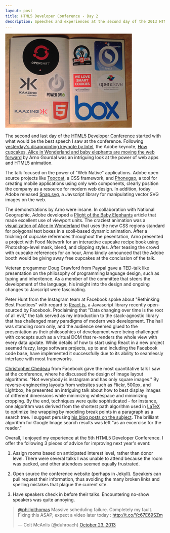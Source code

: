 ```yaml
---
layout: post
title: HTML5 Developer Conference - Day 2 
description: Speeches and experiences at the second day of the 2013 HTML5 Developer Conference in San Francisco
---
```

<img src="/images/html5Day2.jpg" alt="HTML5 Developer Conference Day 2" />

The second and last day of the [HTML5 Developer Conference](http://html5devconf.com/) started with what would be the best speech I saw at the conference. Following [yesterday's disappointing keynote by Intel](/html5-conference-day-2/), the Adobe keynote, [How cupcakes, Alice in Wonderland and baby elephants are moving the web forward](https://github.com/adobe-webplatform/html5devconf-2013) by Arno Gourdal was an intriguing look at the power of web apps and HTML5 animation. 

The talk focused on the power of "Web Native" applications. Adobe open source projects like [Topcoat](http://topcoat.io), a CSS framework, and [Phonegap](http://phonegap.com/), a tool for creating mobile applications using only web components, clearly position the company as a resource for modern web design. In addition, today Adobe released [Snap.svg](http://snapsvg.io/), a Javscript library for manipulating vector SVG images on the web. 

The demonstrations by Arno were insane. In collaboration with National Geographic, Adobe developed a [Plight of the Baby Elephants](http://adobe-webplatform.github.io/Demo-for-National-Geographic-Orphan-Elephants/) article that made excellent use of viewport units. The craziest animation was a [visualization of Alice in Wonderland](http://adobe-webplatform.github.io/Demo-for-Alice-s-Adventures-in-Wonderland/) that uses the new CSS regions standard for polygonal text boxes in a scoll-based dynamic animation. After a trickling of cupcake references throughout the pesentation, Arno presented a project with Food Network for an interactive cupcake recipe book using Photoshop-level mask, blend, and clipping styles. After teasing the crowd with cupcake references for an  hour, Arno kindly announced that the Adobe booth would be giving away free cupcakes at the conclusion of the talk. 

Veteran progammer Doug Crawford from Paypal gave a TED-talk like presentation on the philosophy of programming language design, such as typing and inheritence. As a member of the committee that steers the development of the language, his insight into the design and ongoing changes to  Javscript were fascinating. 

Peter Hunt from the Instagram team at Facebook spoke about "Rethinking Best Practices" with regard to [React.js](http://www.reactjs.com/), a Javascript library recently open-sourced by Facebook. Proclaiming that "Data changing over time is the root of all evil," the talk served as my introduction to the stack-agnostic library that has challenged many paradigms of modern web development. The hall was standing room only, and the audience seemed glued to the presentation as their philosophies of development were being challenged with concepts such as a virtual DOM that re-renders the whole view with every data update. While details of how to start using React in a new project seemed fuzzy, large software projects, up to and including the Facebook code base, have implemented it successfully due to its ability to seamlessly interface with most frameworks. 

[Christopher Chedeau](http://blog.vjeux.com/) from Facebook gave the most quantitative talk I saw at the conference, where he discussed the design of image layout algorithms. "Not everybody is instagram and has only square images." By reverse-engineering layouts from websites such as Flickr, 500px, and Lightbox, he presented an intriguing talk about how to best display images of different dimensions while minimizing whitespace and minimizing cropping. By the end, techniques were quite sophisticated - for instance, one algorithm was derived from the shortest path algorithm used in [LaTeX](http://en.wikipedia.org/wiki/LaTeX) to optimize line wrapping by modeling break points in a paragraph as a search tree. I suggest perusing [his blog posts on the subject](http://blog.vjeux.com/category/image). The brilliant algorithm for Google Image search results was left "as an excercise for the reader."

Overall, I enjoyed my experience at the 5th HTML5 Developer Conference. I offer the following 3 pieces of advice for improving next year's event:

1. Assign rooms based on anticipated interest level, rather than donor level. There were several talks I was unable to attend because the room was packed, and other attendees seemed equally frustrated.

2. Open source the conference website (perhaps in Jekyll). Speakers can pull request their information, thus avoiding the many broken links and spelling mistakes that plague the current site. 

3. Have speakers check in before their talks. Encountering no-show speakers was quite annoying. 

<blockquote class="twitter-tweet"><p><a href="https://twitter.com/philipithomas">@philipithomas</a> Massive scheduling failure. Completely my fault. Fixing this ASAP; expect a video later today : <a href="http://t.co/Yc67E69SZm">http://t.co/Yc67E69SZm</a></p>&mdash; Colt McAnlis (@duhroach) <a href="https://twitter.com/duhroach/statuses/393061965464997888">October 23, 2013</a></blockquote>
<script async src="//platform.twitter.com/widgets.js" charset="utf-8"></script>
